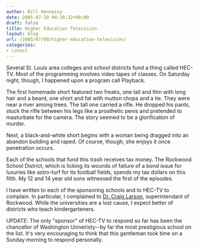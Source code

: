 ```yaml
---
author: Bill Hennessy
date: 2005-07-10 04:28:32+00:00
draft: false
title: Higher Education Television
layout: blog
url: /2005/07/09/higher-education-television/
categories:
- Latest
---
```


Several St. Louis area colleges and school districts fund a thing called HEC-TV.  Most of the programming involves video tapes of classes.  On Saturday night, though, I happened upon a program call Playback.

The first homemade short featured two freaks, one tall and thin with long hair and a beard, one short and fat with mutton chops and a tie.  They were near a river among trees.  The tall one carried a rifle.  He dropped his pants, stuck the rifle between his legs like a prosthetic penis and pretended to masturbate for the camera.  The story seemed to be a glorification of murder.

Next, a black-and-white short begins with a woman being dragged into an abandon building and raped.  Of course, though, she enjoys it once penetration occurs.

Each of the schools that fund this trash receives tax money.  The Rockwood School District, which is licking its wounds of failure of a bond issue for luxuries like astro-turf for its football fields, spends my tax dollars on this filth.  My 12 and 14 year old sons witnessed the first of the episodes.

I have written to each of the sponsoring schools and to HEC-TV to complain.  In particular, I complained to [Dr. Craig Larson](larsoncraig@rockwood.k12.mo.us), superintendant of Rockwood.  While the universities are a lost cause, I expect better of districts who teach kindergarteners.

UPDATE:  The only "sponsor" of HEC-TV to respond so far has been the chancellor of Washington Univeristy--by far the most prestigious school on the list.  It's very encouraging to think that this gentleman took time on a Sunday morning to respond personally.  
